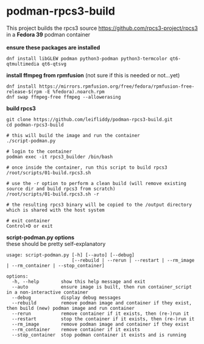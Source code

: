 # podman-rpcs3-build
This project builds the rpcs3 source https://github.com/rpcs3-project/rpcs3 in a **Fedora 39** podman container  
\
**ensure these packages are installed**
```
dnf install libGLEW podman python3-podman python3-termcolor qt6-qtmultimedia qt6-qtsvg   
```

**install ffmpeg from rpmfusion** (not sure if this is needed or not...yet)
```
dnf install https://mirrors.rpmfusion.org/free/fedora/rpmfusion-free-release-$(rpm -E %fedora).noarch.rpm
dnf swap ffmpeg-free ffmpeg --allowerasing
```

**build rpcs3**
```
git clone https://github.com/leifliddy/podman-rpcs3-build.git
cd podman-rpcs3-build  

# this will build the image and run the container  
./script-podman.py

# login to the container
podman exec -it rpcs3_builder /bin/bash

# once inside the container, run this script to build rpcs3
/root/scripts/01-build.rpcs3.sh

# use the -r option to perform a clean build (will remove existing source dir and build rpcs3 from scratch)
/root/scripts/01-build.rpcs3.sh -r

# the resulting rpcs3 binary will be copied to the /output directory which is shared with the host system

# exit container
Control+D or exit
```

**script-podman.py options**  
these should be pretty self-explanatory
```
usage: script-podman.py [-h] [--auto] [--debug]
                        [--rebuild | --rerun | --restart | --rm_image | --rm_container | --stop_container]

options:
  -h, --help        show this help message and exit
  --auto            ensure image is built, then run container_script in a non-interactive container
  --debug           display debug messages
  --rebuild         remove podman image and container if they exist, then build (new) podman image and run container
  --rerun           remove container if it exists, then (re-)run it
  --restart         stop the container if it exists, then (re-)run it
  --rm_image        remove podman image and container if they exist
  --rm_container    remove container if it exists
  --stop_container  stop podman container it exists and is running
```
